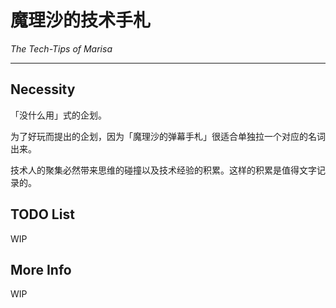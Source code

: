 # 魔理沙的技术手札

*The Tech-Tips of Marisa*

---

## Necessity

「没什么用」式的企划。

为了好玩而提出的企划，因为「魔理沙的弹幕手札」很适合单独拉一个对应的名词出来。

技术人的聚集必然带来思维的碰撞以及技术经验的积累。这样的积累是值得文字记录的。

## TODO List

WIP

## More Info

WIP

